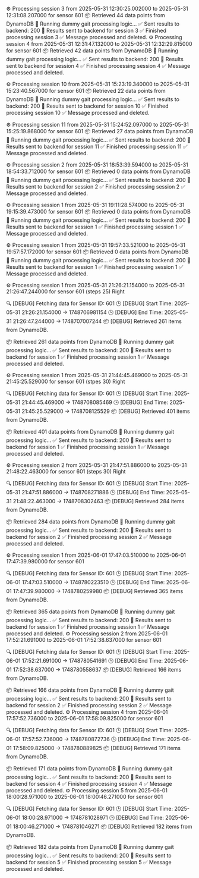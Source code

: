 ⚙️ Processing session 3 from 2025-05-31 12:30:25.002000 to 2025-05-31 12:31:08.207000 for sensor 601
📦 Retrieved 44 data points from DynamoDB
🧠 Running dummy gait processing logic...
✅ Sent results to backend: 200
🚀 Results sent to backend for session 3
✅ Finished processing session 3
✅ Message processed and deleted.
⚙️ Processing session 4 from 2025-05-31 12:31:47.132000 to 2025-05-31 12:32:29.815000 for sensor 601
📦 Retrieved 42 data points from DynamoDB
🧠 Running dummy gait processing logic...
✅ Sent results to backend: 200
🚀 Results sent to backend for session 4
✅ Finished processing session 4
✅ Message processed and deleted.

⚙️ Processing session 10 from 2025-05-31 15:23:19.340000 to 2025-05-31 15:23:40.567000 for sensor 601
📦 Retrieved 22 data points from DynamoDB
🧠 Running dummy gait processing logic...
✅ Sent results to backend: 200
🚀 Results sent to backend for session 10
✅ Finished processing session 10
✅ Message processed and deleted.

⚙️ Processing session 11 from 2025-05-31 15:24:52.097000 to 2025-05-31 15:25:19.868000 for sensor 601
📦 Retrieved 27 data points from DynamoDB
🧠 Running dummy gait processing logic...
✅ Sent results to backend: 200
🚀 Results sent to backend for session 11
✅ Finished processing session 11
✅ Message processed and deleted.

⚙️ Processing session 2 from 2025-05-31 18:53:39.594000 to 2025-05-31 18:54:33.712000 for sensor 601
📦 Retrieved 0 data points from DynamoDB
🧠 Running dummy gait processing logic...
✅ Sent results to backend: 200
🚀 Results sent to backend for session 2
✅ Finished processing session 2
✅ Message processed and deleted.

⚙️ Processing session 1 from 2025-05-31 19:11:28.574000 to 2025-05-31 19:15:39.473000 for sensor 601
📦 Retrieved 0 data points from DynamoDB
🧠 Running dummy gait processing logic...
✅ Sent results to backend: 200
🚀 Results sent to backend for session 1
✅ Finished processing session 1
✅ Message processed and deleted.

⚙️ Processing session 1 from 2025-05-31 19:57:33.521000 to 2025-05-31 19:57:57.172000 for sensor 601
📦 Retrieved 0 data points from DynamoDB
🧠 Running dummy gait processing logic...
✅ Sent results to backend: 200
🚀 Results sent to backend for session 1
✅ Finished processing session 1
✅ Message processed and deleted.

⚙️ Processing session 1 from 2025-05-31 21:26:21.154000 to 2025-05-31 21:26:47.244000 for sensor 601 (steps 25) Right

🔍 [DEBUG] Fetching data for Sensor ID: 601
🕒 [DEBUG] Start Time: 2025-05-31 21:26:21.154000 -> 1748706981154
🕒 [DEBUG] End Time: 2025-05-31 21:26:47.244000 -> 1748707007244
📦 [DEBUG] Retrieved 261 items from DynamoDB.

📦 Retrieved 261 data points from DynamoDB
🧠 Running dummy gait processing logic...
✅ Sent results to backend: 200
🚀 Results sent to backend for session 1
✅ Finished processing session 1
✅ Message processed and deleted.

⚙️ Processing session 1 from 2025-05-31 21:44:45.469000 to 2025-05-31 21:45:25.529000 for sensor 601 (stpes 30) Right

🔍 [DEBUG] Fetching data for Sensor ID: 601
🕒 [DEBUG] Start Time: 2025-05-31 21:44:45.469000 -> 1748708085469
🕒 [DEBUG] End Time: 2025-05-31 21:45:25.529000 -> 1748708125529
📦 [DEBUG] Retrieved 401 items from DynamoDB.

📦 Retrieved 401 data points from DynamoDB
🧠 Running dummy gait processing logic...
✅ Sent results to backend: 200
🚀 Results sent to backend for session 1
✅ Finished processing session 1
✅ Message processed and deleted.

⚙️ Processing session 2 from 2025-05-31 21:47:51.886000 to 2025-05-31 21:48:22.463000 for sensor 601 (steps 30) Right

🔍 [DEBUG] Fetching data for Sensor ID: 601
🕒 [DEBUG] Start Time: 2025-05-31 21:47:51.886000 -> 1748708271886
🕒 [DEBUG] End Time: 2025-05-31 21:48:22.463000 -> 1748708302463
📦 [DEBUG] Retrieved 284 items from DynamoDB.

📦 Retrieved 284 data points from DynamoDB
🧠 Running dummy gait processing logic...
✅ Sent results to backend: 200
🚀 Results sent to backend for session 2
✅ Finished processing session 2
✅ Message processed and deleted.

⚙️ Processing session 1 from 2025-06-01 17:47:03.510000 to 2025-06-01 17:47:39.980000 for sensor 601

🔍 [DEBUG] Fetching data for Sensor ID: 601
🕒 [DEBUG] Start Time: 2025-06-01 17:47:03.510000 -> 1748780223510
🕒 [DEBUG] End Time: 2025-06-01 17:47:39.980000 -> 1748780259980
📦 [DEBUG] Retrieved 365 items from DynamoDB.

📦 Retrieved 365 data points from DynamoDB
🧠 Running dummy gait processing logic...
✅ Sent results to backend: 200
🚀 Results sent to backend for session 1
✅ Finished processing session 1
✅ Message processed and deleted.
⚙️ Processing session 2 from 2025-06-01 17:52:21.691000 to 2025-06-01 17:52:38.637000 for sensor 601

🔍 [DEBUG] Fetching data for Sensor ID: 601
🕒 [DEBUG] Start Time: 2025-06-01 17:52:21.691000 -> 1748780541691
🕒 [DEBUG] End Time: 2025-06-01 17:52:38.637000 -> 1748780558637
📦 [DEBUG] Retrieved 166 items from DynamoDB.

📦 Retrieved 166 data points from DynamoDB
🧠 Running dummy gait processing logic...
✅ Sent results to backend: 200
🚀 Results sent to backend for session 2
✅ Finished processing session 2
✅ Message processed and deleted.
⚙️ Processing session 4 from 2025-06-01 17:57:52.736000 to 2025-06-01 17:58:09.825000 for sensor 601

🔍 [DEBUG] Fetching data for Sensor ID: 601
🕒 [DEBUG] Start Time: 2025-06-01 17:57:52.736000 -> 1748780872736
🕒 [DEBUG] End Time: 2025-06-01 17:58:09.825000 -> 1748780889825
📦 [DEBUG] Retrieved 171 items from DynamoDB.

📦 Retrieved 171 data points from DynamoDB
🧠 Running dummy gait processing logic...
✅ Sent results to backend: 200
🚀 Results sent to backend for session 4
✅ Finished processing session 4
✅ Message processed and deleted.
⚙️ Processing session 5 from 2025-06-01 18:00:28.971000 to 2025-06-01 18:00:46.271000 for sensor 601

🔍 [DEBUG] Fetching data for Sensor ID: 601
🕒 [DEBUG] Start Time: 2025-06-01 18:00:28.971000 -> 1748781028971
🕒 [DEBUG] End Time: 2025-06-01 18:00:46.271000 -> 1748781046271
📦 [DEBUG] Retrieved 182 items from DynamoDB.

📦 Retrieved 182 data points from DynamoDB
🧠 Running dummy gait processing logic...
✅ Sent results to backend: 200
🚀 Results sent to backend for session 5
✅ Finished processing session 5
✅ Message processed and deleted.

